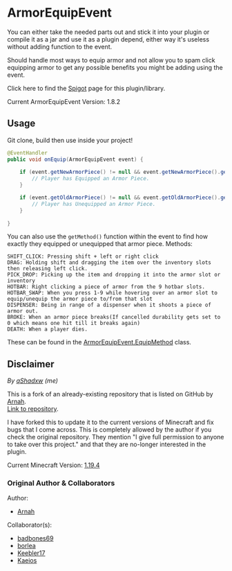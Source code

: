 # ArmorEquipEvent

You can either take the needed parts out and stick it into your plugin or compile it as a jar and use it as a plugin depend, either way it's useless without adding function to the event.

Should handle most ways to equip armor and not allow you to spam click equipping armor to get any possible benefits you might be adding using the event.

Click here to find the [Spigot](https://www.spigotmc.org/resources/lib-armorequipevent.5478/) page for this plugin/library.

Current ArmorEquipEvent Version: 1.8.2

## Usage
Git clone, build then use inside your project!
```java
@EventHandler
public void onEquip(ArmorEquipEvent event) {
    
    if (event.getNewArmorPiece() != null && event.getNewArmorPiece().getType() != Material.AIR) {
        // Player has Equipped an Armor Piece.
    }

    if (event.getOldArmorPiece() != null && event.getOldArmorPiece().getType() != Material.AIR) {
        // Player has Unequipped an Armor Piece.    
    }
    
}
```
You can also use the `getMethod()` function within the event to find how exactly they equipped or unequipped that armor piece.
Methods:
```
SHIFT_CLICK: Pressing shift + left or right click
DRAG: Holding shift and dragging the item over the inventory slots then releasing left click.
PICK_DROP: Picking up the item and dropping it into the armor slot or inventory
HOTBAR: Right clicking a piece of armor from the 9 hotbar slots.
HOTBAR_SWAP: When you press 1-9 while hovering over an armor slot to equip/unequip the armor piece to/from that slot
DISPENSER: Being in range of a dispenser when it shoots a piece of armor out.
BROKE: When an armor piece breaks(If cancelled durability gets set to 0 which means one hit till it breaks again)
DEATH: When a player dies.
```
These can be found in the [ArmorEquipEvent.EquipMethod](https://github.com/qShadxw/ArmorEquipEvent/blob/master/src/main/java/uk/co/tmdavies/armorequip/ArmorEquipEvent.java#L105) class.

## Disclaimer
*By [qShadxw](https://github.com/qShadxw) (me)*

This is a fork of an already-existing repository that is listed on GitHub by [Arnah](https://github.com/Arnuh).
<br>[Link to repository](https://github.com/Arnuh/ArmorEquipEvent).

I have forked this to update it to the current versions of Minecraft and fix bugs that I come across. 
This is completely allowed by the author if you check the original repository. They mention "I give full permission to anyone to take over this project." 
and that they are no-longer interested in the plugin.

Current Minecraft Version: [1.19.4](https://www.minecraft.net/en-us/article/minecraft-java-edition-1-19-4)

### Original Author & Collaborators
Author:
- [Arnah](https://github.com/Arnuh)

Collaborator(s): 
- [badbones69](https://github.com/badbones69)
- [borlea](https://github.com/borlea)
- [Keebler17](https://github.com/Keebler17)
- [Kaeios](https://github.com/Kaeios)
